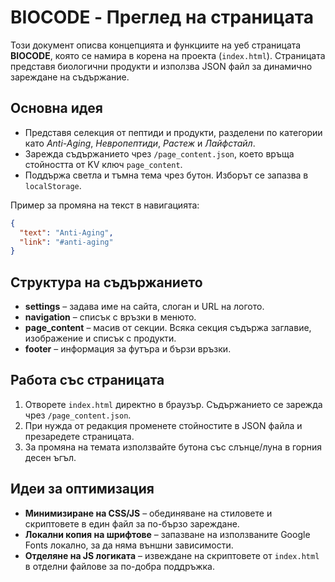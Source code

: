 # BIOCODE - Преглед на страницата

Този документ описва концепцията и функциите на уеб страницата **BIOCODE**, която се намира в корена на проекта (`index.html`). Страницата представя биологични продукти и използва JSON файл за динамично зареждане на съдържание.

## Основна идея
- Представя селекция от пептиди и продукти, разделени по категории като *Anti-Aging*, *Невропептиди*, *Растеж* и *Лайфстайл*.
- Зарежда съдържанието чрез `/page_content.json`, което връща стойността от KV ключ `page_content`.
- Поддържа светла и тъмна тема чрез бутон. Изборът се запазва в `localStorage`.

Пример за промяна на текст в навигацията:
```json
{
  "text": "Anti-Aging",
  "link": "#anti-aging"
}
```

## Структура на съдържанието
- **settings** – задава име на сайта, слоган и URL на логото.
- **navigation** – списък с връзки в менюто.
- **page_content** – масив от секции. Всяка секция съдържа заглавие, изображение и списък с продукти.
- **footer** – информация за футъра и бързи връзки.

## Работа със страницата
1. Отворете `index.html` директно в браузър. Съдържанието се зарежда чрез `/page_content.json`.
2. При нужда от редакция променете стойностите в JSON файла и презаредете страницата.
3. За промяна на темата използвайте бутона със слънце/луна в горния десен ъгъл.

## Идеи за оптимизация
- **Минимизиране на CSS/JS** – обединяване на стиловете и скриптовете в един файл за по-бързо зареждане.
- **Локални копия на шрифтове** – запазване на използваните Google Fonts локално, за да няма външни зависимости.
- **Отделяне на JS логиката** – извеждане на скриптовете от `index.html` в отделни файлове за по-добра поддръжка.

